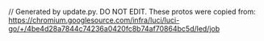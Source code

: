 // Generated by update.py. DO NOT EDIT.
These protos were copied from:
https://chromium.googlesource.com/infra/luci/luci-go/+/4be4d28a7844c74236a0420fc8b74af70864bc5d/led/job
